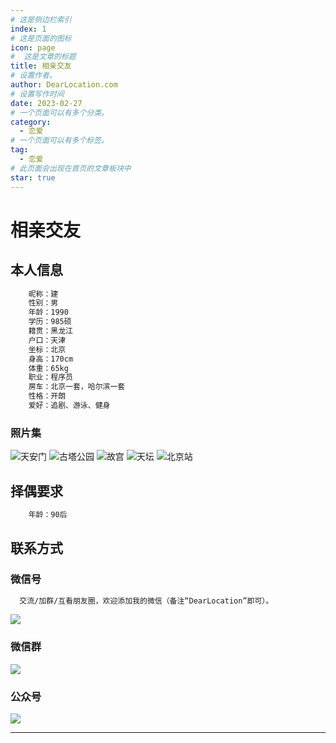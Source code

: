 ```yaml
---
# 这是侧边栏索引
index: 1
# 这是页面的图标
icon: page
#  这是文章的标题
title: 相亲交友
# 设置作者。
author: DearLocation.com
# 设置写作时间
date: 2023-02-27
# 一个页面可以有多个分类。
category:
  - 恋爱
# 一个页面可以有多个标签。
tag:
  - 恋爱
# 此页面会出现在首页的文章板块中
star: true
---
```


# 相亲交友

## 本人信息

```scss
    昵称：建
    性别：男
    年龄：1990
    学历：985硕
    籍贯：黑龙江
    户口：天津
    坐标：北京
    身高：170cm
    体重：65kg
    职业：程序员
    房车：北京一套，哈尔滨一套
    性格：开朗
    爱好：追剧、游泳、健身
```
### 照片集

![天安门](https://dearlocation.com/imgs/me/me_1.jpeg)
![古塔公园](https://dearlocation.com/imgs/me/me_2.jpeg)
![故宫](https://dearlocation.com/imgs/me/me_3.jpeg)
![天坛](https://dearlocation.com/imgs/me/me_4.jpeg)
![北京站](https://dearlocation.com/imgs/me/me_5.jpeg)

## 择偶要求

```scss
    年龄：90后
```    

## 联系方式

### 微信号

```scss
  交流/加群/互看朋友圈，欢迎添加我的微信（备注“DearLocation”即可）。
``` 

![](https://dearlocation.com/imgs/me/me_0.jpeg)
   
### 微信群
![](https://dearlocation.com/imgs/me/me_00.jpeg)

    
### 公众号

![](https://dearlocation.com/imgs/me/me_000.jpg)


---
